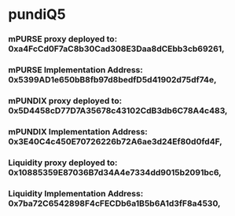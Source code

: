 # pundiQ5
### mPURSE proxy deployed to: 0xa4FcCd0F7aC8b30Cad308E3Daa8dCEbb3cb69261, 
### mPURSE Implementation Address: 0x5399AD1e650bB8fb97d8bedfD5d41902d75df74e, 
### mPUNDIX proxy deployed to: 0x5D4458cD77D7A35678c43102CdB3db6C78A4c483, 
### mPUNDIX Implementation Address: 0x3E40C4c450E70726226b72A6ae3d24Ef80d0fd4F, 
### Liquidity proxy deployed to: 0x10885359E87036B7d34A4e7334dd9015b2091bc6, 
### Liquidity Implementation Address: 0x7ba72C6542898F4cFECDb6a1B5b6A1d3fF8a4530, 
